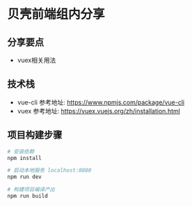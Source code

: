 # 贝壳前端组内分享

## 分享要点

* vuex相关用法

## 技术栈

* vue-cli   参考地址:  https://www.npmjs.com/package/vue-cli
* vuex   参考地址:  https://vuex.vuejs.org/zh/installation.html

## 项目构建步骤

``` bash
# 安装依赖
npm install

# 启动本地服务 localhost:8080
npm run dev

# 构建项目编译产出
npm run build
```

